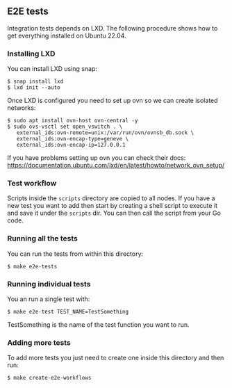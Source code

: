 ## E2E tests

Integration tests depends on LXD. The following procedure shows
how to get everything installed on Ubuntu 22.04.

### Installing LXD

You can install LXD using snap:

```
$ snap install lxd
$ lxd init --auto
```
Once LXD is configured you need to set up ovn so we can create isolated
networks:

```
$ sudo apt install ovn-host ovn-central -y
$ sudo ovs-vsctl set open_vswitch . \
   external_ids:ovn-remote=unix:/var/run/ovn/ovnsb_db.sock \
   external_ids:ovn-encap-type=geneve \
   external_ids:ovn-encap-ip=127.0.0.1
```

If you have problems setting up ovn you can check their docs:
https://documentation.ubuntu.com/lxd/en/latest/howto/network_ovn_setup/

### Test workflow

Scripts inside the `scripts` directory are copied to all nodes.
If you have a new test you want to add then start by creating a
shell script to execute it and save it under the `scripts` dir.
You can then call the script from your Go code.

### Running all the tests

You can run the tests from within this directory:

```
$ make e2e-tests
```

### Running individual tests

You an run a single test with:

```
$ make e2e-test TEST_NAME=TestSomething
```

TestSomething is the name of the test function you want to run.

### Adding more tests

To add more tests you just need to create one inside this directory
and then run:

```
$ make create-e2e-workflows
```

